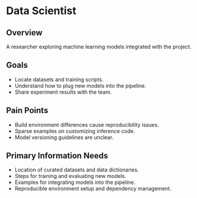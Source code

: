 # Data Scientist

## Overview
A researcher exploring machine learning models integrated with the project.

## Goals
- Locate datasets and training scripts.
- Understand how to plug new models into the pipeline.
- Share experiment results with the team.

## Pain Points
- Build environment differences cause reproducibility issues.
- Sparse examples on customizing inference code.
- Model versioning guidelines are unclear.

## Primary Information Needs
- Location of curated datasets and data dictionaries.
- Steps for training and evaluating new models.
- Examples for integrating models into the pipeline.
- Reproducible environment setup and dependency management.
